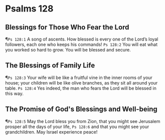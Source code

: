 # Psalms 128

## Blessings for Those Who Fear the Lord
¶`Ps 128:1` A song of ascents. How blessed is every one of the Lord’s loyal followers, each one who keeps his commands!
`Ps 128:2` You will eat what you worked so hard to grow. You will be blessed and secure.

## The Blessings of Family Life
¶`Ps 128:3` Your wife will be like a fruitful vine in the inner rooms of your house; your children will be like olive branches, as they sit all around your table.
`Ps 128:4` Yes indeed, the man who fears the Lord will be blessed in this way.

## The Promise of God's Blessings and Well-being
¶`Ps 128:5` May the Lord bless you from Zion, that you might see Jerusalem prosper all the days of your life,
`Ps 128:6` and that you might see your grandchildren. May Israel experience peace!
